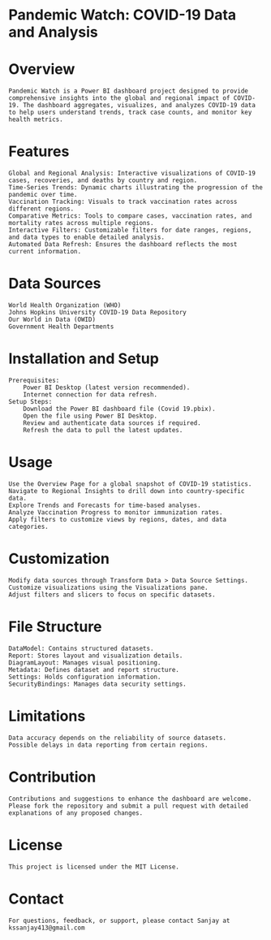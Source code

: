 # Pandemic Watch: COVID-19 Data and Analysis

# Overview
    Pandemic Watch is a Power BI dashboard project designed to provide comprehensive insights into the global and regional impact of COVID-19. The dashboard aggregates, visualizes, and analyzes COVID-19 data to help users understand trends, track case counts, and monitor key health metrics.

# Features
    Global and Regional Analysis: Interactive visualizations of COVID-19 cases, recoveries, and deaths by country and region.
    Time-Series Trends: Dynamic charts illustrating the progression of the pandemic over time.
    Vaccination Tracking: Visuals to track vaccination rates across different regions.
    Comparative Metrics: Tools to compare cases, vaccination rates, and mortality rates across multiple regions.
    Interactive Filters: Customizable filters for date ranges, regions, and data types to enable detailed analysis.
    Automated Data Refresh: Ensures the dashboard reflects the most current information.

# Data Sources
    World Health Organization (WHO)
    Johns Hopkins University COVID-19 Data Repository
    Our World in Data (OWID)
    Government Health Departments

# Installation and Setup
    Prerequisites:
        Power BI Desktop (latest version recommended).
        Internet connection for data refresh.
    Setup Steps:
        Download the Power BI dashboard file (Covid 19.pbix).
        Open the file using Power BI Desktop.
        Review and authenticate data sources if required.
        Refresh the data to pull the latest updates.

# Usage
    Use the Overview Page for a global snapshot of COVID-19 statistics.
    Navigate to Regional Insights to drill down into country-specific data.
    Explore Trends and Forecasts for time-based analyses.
    Analyze Vaccination Progress to monitor immunization rates.
    Apply filters to customize views by regions, dates, and data categories.

# Customization
    Modify data sources through Transform Data > Data Source Settings.
    Customize visualizations using the Visualizations pane.
    Adjust filters and slicers to focus on specific datasets.

# File Structure
    DataModel: Contains structured datasets.
    Report: Stores layout and visualization details.
    DiagramLayout: Manages visual positioning.
    Metadata: Defines dataset and report structure.
    Settings: Holds configuration information.
    SecurityBindings: Manages data security settings.

# Limitations
    Data accuracy depends on the reliability of source datasets.
    Possible delays in data reporting from certain regions.

# Contribution
    Contributions and suggestions to enhance the dashboard are welcome. Please fork the repository and submit a pull request with detailed explanations of any proposed changes.

# License
    This project is licensed under the MIT License.

# Contact
    For questions, feedback, or support, please contact Sanjay at kssanjay413@gmail.com
